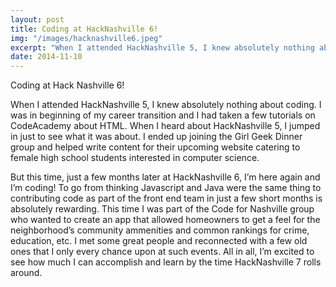```yaml
---
layout: post
title: Coding at HackNashville 6!
img: "/images/hacknashville6.jpeg"
excerpt: "When I attended HackNashville 5, I knew absolutely nothing about coding. I was in beginning of my career transition and I had taken a few tutorials online."
date: 2014-11-10
---
```

Coding at Hack Nashville 6!

When I attended HackNashville 5, I knew absolutely nothing about coding. I was in beginning of my career transition and I had taken a few tutorials on CodeAcademy about HTML. When I heard about HackNashville 5, I jumped in just to see what it was about. I ended up joining the Girl Geek Dinner group and helped write content for their upcoming website catering to female high school students interested in computer science.

But this time, just a few months later at HackNashville 6, I’m here again and I’m coding! To go from thinking Javascript and Java were the same thing to contributing code as part of the front end team in just a few short months is absolutely rewarding. This time I was part of the Code for Nashville group who wanted to create an app that allowed homeowners to get a feel for the neighborhood’s community ammenities and common rankings for crime, education, etc. I met some great people and reconnected with a few old ones that I only every chance upon at such events. All in all, I’m excited to see how much I can accomplish and learn by the time HackNashville 7 rolls around.
